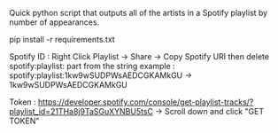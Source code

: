 Quick python script that outputs all of the artists in a Spotify playlist by number of appearances. 

pip install -r requirements.txt

Spotify ID : Right Click Playlist -> Share -> Copy Spotify URI then delete spotify:playlist: part from the string 
    example : spotify:playlist:1kw9wSUDPWsAEDCGKAMkGU -> 1kw9wSUDPWsAEDCGKAMkGU

Token : https://developer.spotify.com/console/get-playlist-tracks/?playlist_id=21THa8j9TaSGuXYNBU5tsC -> Scroll down and click "GET TOKEN"